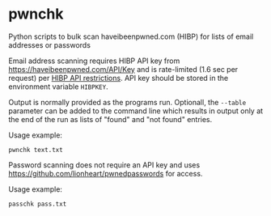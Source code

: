 # pwnchk


Python scripts to bulk scan haveibeenpwned.com (HIBP) for lists of email addresses or passwords

Email address scanning requires HIBP API key from https://haveibeenpwned.com/API/Key and is rate-limited (1.6 sec per request) per [HIBP API restrictions](https://haveibeenpwned.com/API/v3#RateLimiting). API key should be stored in the environment variable `HIBPKEY`.

Output is normally provided as the programs run. Optionall, the `--table` parameter can be added
to the command line which results in output only at the end of the run as lists of "found" and
"not found" entries. 

Usage example:

    pwnchk text.txt

Password scanning does not require an API key and uses https://github.com/lionheart/pwnedpasswords for access.   

Usage example:

    passchk pass.txt
